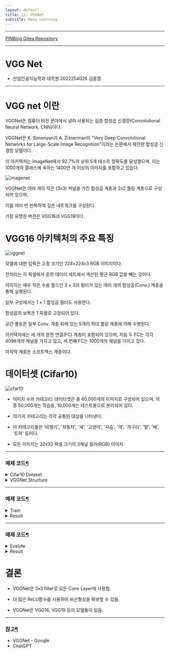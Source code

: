 ```yaml
---
layout: default
title: 12. VGGNet
subtitle: Deep Learning
---
```

-----

[PINBlog Gitea Repository](https://gitea.pinblog.codes/CBNU/12_VGGNet)

-----

# VGG Net
- 산업인공지능학과 대학원
    2022254026
        김홍열


---


# **VGG net 이란**

VGGNet은 컴퓨터 비전 분야에서 널리 사용되는 심층 합성곱 신경망(Convolutional Neural Network, CNN)이다.

VGGNet은 K. Simonyan과 A. Zisserman이 "Very Deep Convolutional Networks for Large-Scale Image Recognition"이라는 논문에서 제안한 합성곱 신경망 모델이다.

이 아키텍처는 ImageNet에서 92.7%의 상위 5개 테스트 정확도를 달성했으며, 이는 1000개의 클래스에 속하는 1400만 개 이상의 이미지를 포함하고 있습다.

![imagenet](./images/imagenet.jpg)

VGGNet은 여러 개의 작은 (3x3) 커널을 가진 합성곱 계층과 2x2 풀링 계층으로 구성되어 있으며, 

이를 여러 번 반복하여 깊은 네트워크를 구성된다.

가장 유명한 버전은 VGG16과 VGG19이다.


# **VGG16** 아키텍처의 주요 특징

![vggnet](./images/vggnet.png)

모델에 대한 입력은 고정 크기인 224×224x3 RGB 이미지이다.

전처리는 각 픽셀에서 훈련 데이터 세트에서 계산된 평균 RGB 값을 빼는 것이다.

이미지는 매우 작은 수용 필드인 3 × 3의 필터가 있는 여러 개의 합성곱(Conv.) 계층을 통해 실행된다.

일부 구성에서는 1 × 1 합성곱 필터도 사용한다.

합성곱의 보폭은 1 픽셀로 고정되어 있다.

공간 풀링은 일부 Conv. 계층 뒤에 있는 5개의 최대 풀링 계층에 의해 수행된다.

아키텍처에는 세 개의 완전 연결(FC) 계층이 포함되어 있으며, 처음 두 FC는 각각 4096개의 채널을 가지고 있고, 세 번째 FC는 1000개의 채널을 가지고 있다.

마지막 계층은 소프트맥스 계층이다.


# 데이터셋 **(Cifar10)**

![cfar10](./images/cfar10.png)

* 이미지 수와 카테고리: 데이터셋은 총 60,000개의 이미지로 구성되어 있으며, 이 중 50,000개는 학습용, 10,000개는 테스트용으로 분리되어 있다. 

* 10가지 카테고리는 각각 공통된 대상을 나타낸다. 

* 이 카테고리들은 '비행기', '자동차', '새', '고양이', '사슴', '개', '개구리', '말', '배', '트럭' 등이다.

* 모든 이미지는 32x32 픽셀 크기의 3채널 컬러(RGB) 이미지


---

### 예제 코드[¶]()

<details>
<summary>Cifar10 Dataset</summary>
<div markdown="1">
  
```python

from tensorflow.keras.datasets import cifar10
from tensorflow.keras.utils import to_categorical
from tensorflow.keras.models import Sequential
from tensorflow.keras.layers import Conv2D, MaxPooling2D, Flatten, Dense

# CIFAR-10 데이터셋 로드
(X_train, y_train), (X_test, y_test) = cifar10.load_data()

# 데이터 정규화
X_train = X_train.astype('float32')
X_test = X_test.astype('float32')
X_train /= 255
X_test /= 255

# 원-핫 인코딩
Y_train = to_categorical(y_train, 10)
Y_test = to_categorical(y_test, 10)


```

</div>
</details>

<details>
<summary>VGGNet Structure</summary>
<div markdown="1">

```python

from keras.models import Sequential
from keras.layers import Conv2D, MaxPooling2D, Flatten, Dense

model = Sequential()

# 첫 번째 블록
model.add(Conv2D(64, (3, 3), padding='same', activation='relu', input_shape=(32, 32, 3)))
model.add(Conv2D(64, (3, 3), padding='same', activation='relu'))
model.add(MaxPooling2D(pool_size=(2, 2), strides=(2, 2)))

# 두 번째 블록
model.add(Conv2D(128, (3, 3), padding='same', activation='relu'))
model.add(Conv2D(128, (3, 3), padding='same', activation='relu'))
model.add(MaxPooling2D(pool_size=(2, 2), strides=(2, 2)))

# 세 번째 블록
model.add(Conv2D(256, (3, 3), padding='same', activation='relu'))
model.add(Conv2D(256, (3, 3), padding='same', activation='relu'))
model.add(Conv2D(256, (3, 3), padding='same', activation='relu'))
model.add(MaxPooling2D(pool_size=(2, 2), strides=(2, 2)))

# 네 번째 블록
model.add(Conv2D(512, (3, 3), padding='same', activation='relu'))
model.add(Conv2D(512, (3, 3), padding='same', activation='relu'))
model.add(Conv2D(512, (3, 3), padding='same', activation='relu'))
model.add(MaxPooling2D(pool_size=(2, 2), strides=(2, 2)))

# 다섯 번째 블록
model.add(Conv2D(512, (3, 3), padding='same', activation='relu'))
model.add(Conv2D(512, (3, 3), padding='same', activation='relu'))
model.add(Conv2D(512, (3, 3), padding='same', activation='relu'))
model.add(MaxPooling2D(pool_size=(2, 2), strides=(2, 2)))

# 완전 연결 계층
model.add(Flatten())
model.add(Dense(4096, activation='relu'))
model.add(Dense(4096, activation='relu'))
model.add(Dense(10, activation='softmax')) # CIFAR-10 데이터셋을 위한 출력 계층

model.compile(optimizer='adam', loss='categorical_crossentropy', metrics=['accuracy'])


```

</div>
</details>


---

### 예제 코드[¶]()

<details>
<summary>Train</summary>
<div markdown="1">
  
```python

model.fit(X_train, Y_train, batch_size=32, epochs=10, validation_split=0.2)
model.save('vgg16.model')

```

</div>
</details>

<details>
<summary>Result</summary>
<div markdown="1">

```plaintext

Epoch 1/10
1250/1250 [==============================] - 1253s 1s/step - loss: 2.3029 - accuracy: 0.0996 - val_loss: 2.3027 - val_accuracy: 0.0980
Epoch 2/10
1250/1250 [==============================] - 1184s 947ms/step - loss: 2.3027 - accuracy: 0.0996 - val_loss: 2.3028 - val_accuracy: 0.0952
Epoch 3/10
1250/1250 [==============================] - 1435s 1s/step - loss: 2.3028 - accuracy: 0.0993 - val_loss: 2.3027 - val_accuracy: 0.0952
Epoch 4/10
1250/1250 [==============================] - 1336s 1s/step - loss: 2.3028 - accuracy: 0.0992 - val_loss: 2.3027 - val_accuracy: 0.0980
Epoch 5/10
1250/1250 [==============================] - 1411s 1s/step - loss: 2.3028 - accuracy: 0.0997 - val_loss: 2.3028 - val_accuracy: 0.0952
Epoch 6/10
1250/1250 [==============================] - 1310s 1s/step - loss: 2.3028 - accuracy: 0.0992 - val_loss: 2.3027 - val_accuracy: 0.1014
Epoch 7/10
1250/1250 [==============================] - 1282s 1s/step - loss: 2.3027 - accuracy: 0.0986 - val_loss: 2.3027 - val_accuracy: 0.1022
Epoch 8/10
1250/1250 [==============================] - 1300s 1s/step - loss: 2.3028 - accuracy: 0.0981 - val_loss: 2.3027 - val_accuracy: 0.1025
Epoch 9/10
1250/1250 [==============================] - 1360s 1s/step - loss: 2.3027 - accuracy: 0.1002 - val_loss: 2.3029 - val_accuracy: 0.0952
Epoch 10/10
1250/1250 [==============================] - 1400s 1s/step - loss: 2.3027 - accuracy: 0.0996 - val_loss: 2.3026 - val_accuracy: 0.1016
<keras.src.callbacks.History at 0x241b73a02e0>

INFO:tensorflow:Assets written to: vgg16.model\assets
INFO:tensorflow:Assets written to: vgg16.model\assets


```

</div>
</details>


---

### 예제 코드[¶]()

<details>
<summary>Evalute</summary>
<div markdown="1">
  
```python

score = model.evaluate(X_test, Y_test, verbose=0)
print('Test loss:', score[0])
print('Test accuracy:', score[1])


```

</div>
</details>

<details>
<summary>Result</summary>
<div markdown="1">

```plaintext

Test loss: 2.3026254177093506
Test accuracy: 0.10000000149011612


```

</div>
</details>


# **결론**

* VGGNet은 3x3 filter로 모든 Conv Layer에 사용함.

* 더 많은 ReLU함수를 사용하여 비선형성을 확보할 수 있음.

* VGGNet은 VGG16, VGG19 등의 모델들이 있음.


---

### 참고[¶]()

- VGGNet - Google
- ChatGPT
